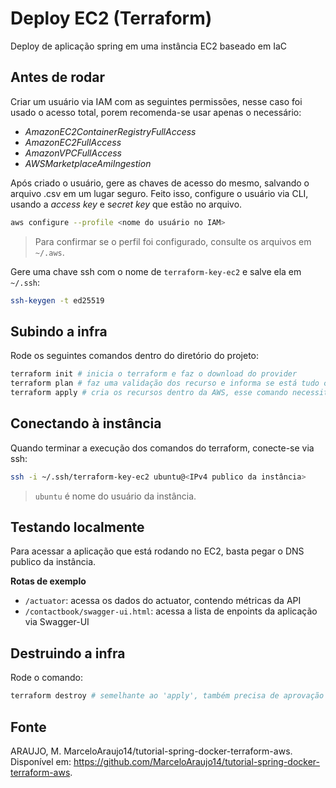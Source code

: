 # Deploy EC2 (Terraform)

Deploy de aplicação spring em uma instância EC2 baseado em IaC

## Antes de rodar

Criar um usuário via IAM com as seguintes permissões, nesse caso foi usado o acesso total, porem recomenda-se usar apenas o necessário:

- *AmazonEC2ContainerRegistryFullAccess*
- *AmazonEC2FullAccess*
- *AmazonVPCFullAccess*
- *AWSMarketplaceAmiIngestion*

Após criado o usuário, gere as chaves de acesso do mesmo, salvando o arquivo .csv em um lugar seguro. Feito isso, configure o usuário via CLI, usando a *access key* e s*ecret key* que estão no arquivo.

```sh
aws configure --profile <nome do usuário no IAM>
```

> Para confirmar se o perfil foi configurado, consulte os arquivos em `~/.aws`.

Gere uma chave ssh com o nome de `terraform-key-ec2` e salve ela em `~/.ssh`:

```sh
ssh-keygen -t ed25519
```

## Subindo a infra

Rode os seguintes comandos dentro do diretório do projeto:

```sh
terraform init # inicia o terraform e faz o download do provider
terraform plan # faz uma validação dos recurso e informa se está tudo certo ou não
terraform apply # cria os recursos dentro da AWS, esse comando necessita de uma aprovação manual para fazer a implantação de tudo
```

## Conectando à instância
Quando terminar a execução dos comandos do terraform, conecte-se via ssh:

```sh
ssh -i ~/.ssh/terraform-key-ec2 ubuntu@<IPv4 publico da instância>  
```

> `ubuntu` é nome do usuário da instância.

## Testando localmente

Para acessar a aplicação que está rodando no EC2, basta pegar o DNS publico da instância.

**Rotas de exemplo**

- `/actuator`: acessa os dados do actuator, contendo métricas da API
- `/contactbook/swagger-ui.html`: acessa a lista de enpoints da aplicação via Swagger-UI

## Destruindo a infra

Rode o comando:

```sh
terraform destroy # semelhante ao 'apply', também precisa de aprovação manual para concluir
```
## Fonte

ARAUJO, M. MarceloAraujo14/tutorial-spring-docker-terraform-aws. Disponível em: <https://github.com/MarceloAraujo14/tutorial-spring-docker-terraform-aws>.
